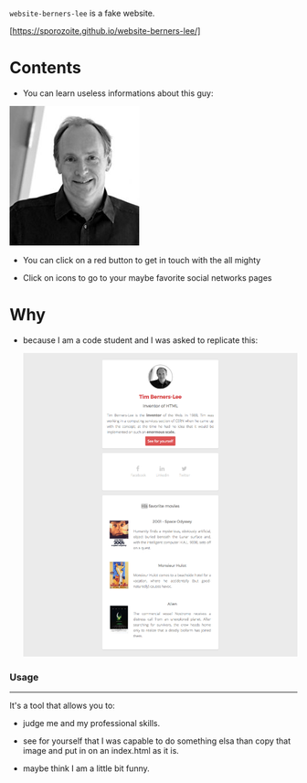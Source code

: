 `website-berners-lee` is a fake website.

[https://sporozoite.github.io/website-berners-lee/]

# Contents

- You can learn useless informations about this guy: 

![tim_berners_lee](/image/tim_berners_lee.jpeg)



- You can click on a red button to get in touch with the all mighty 

- Click on icons to go to your maybe favorite social networks pages

  

# Why

- because I am a code student and I was asked to replicate this:

  ![](/image/goal-css.png)

### Usage

------

It's a tool that allows you to:

- judge me and my professional skills.

- see for yourself that I was capable to do something elsa than copy that image and put in on an index.html as it is.

- maybe think I am a little bit funny.

  
